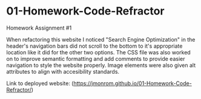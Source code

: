 # 01-Homework-Code-Refractor
Homework Assignment #1

When refactoring this website I noticed "Search Engine Optimization" in the header's navigation bars did not scroll to the bottom to it's appropriate location like it did for the other two options. The CSS file was also worked on to improve semantic formatting and add comments to provide easier navigation to style the website properly. Image elements were also given alt attributes to align with accesibility standards.



Link to deployed website: (https://jmonrom.github.io/01-Homework-Code-Refractor/)